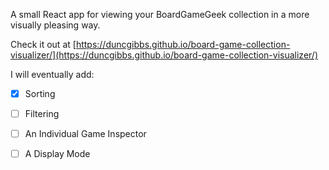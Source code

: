 A small React app for viewing your BoardGameGeek collection in a more visually pleasing way.

Check it out at [https://duncgibbs.github.io/board-game-collection-visualizer/](https://duncgibbs.github.io/board-game-collection-visualizer/)

I will eventually add:

- [x] Sorting
- [ ] Filtering
- [ ] An Individual Game Inspector
- [ ] A Display Mode

